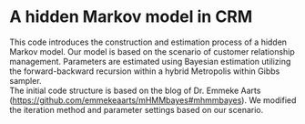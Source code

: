 # A hidden Markov model in CRM
  
  This code introduces the construction and estimation process of a hidden Markov model. 
  Our model is based on the scenario of customer relationship management. 
  Parameters are estimated using Bayesian estimation utilizing the forward-backward recursion within a hybrid Metropolis  within Gibbs sampler.  
  The initial code structure is based on the blog of Dr. Emmeke Aarts (https://github.com/emmekeaarts/mHMMbayes#mhmmbayes). 
  We modified the iteration method and parameter settings based on our scenario.
